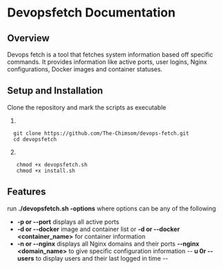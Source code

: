 # Devopsfetch Documentation

## Overview
Devops fetch is a tool that fetches system information based off specific commands. It provides information like active ports, user logins, Nginx configurations, Docker images and container statuses. 

## Setup and Installation
Clone the repository and mark the scripts as executable

 1.

 ```console
   git clone https://github.com/The-Chimsom/devops-fetch.git
   cd devopsfetch
 ```
 2.

 ```console
    chmod +x devopsfetch.sh
    chmod +x install.sh
 ```

## Features
 run **./devopsfetch.sh -options** 
 where options can be any of the following
- **-p or --port**  displays all active ports 
- **-d or --docker** image and container list or **-d or --docker <container_name>** for container information
- **-n or --nginx** displays all Nginx domains and their ports **--nginx <domain_name>** to give specific configuration information
-- **u 0r --users** to display users and their last logged in time 
--

